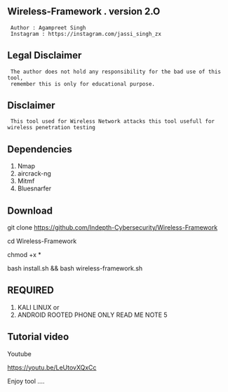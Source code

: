 ## Wireless-Framework . version 2.O
     Author : Agampreet Singh
     Instagram : https://instagram.com/jassi_singh_zx

## Legal Disclaimer
     The author does not hold any responsibility for the bad use of this tool,
     remember this is only for educational purpose.

## Disclaimer
     This tool used for Wireless Network attacks this tool usefull for wireless penetration testing


## Dependencies

1. Nmap
2. aircrack-ng
3. Mitmf
4. Bluesnarfer

## Download

git clone https://github.com/Indepth-Cybersecurity/Wireless-Framework

cd Wireless-Framework

chmod +x *

bash install.sh && bash wireless-framework.sh

## REQUIRED

1. KALI LINUX
or
2. ANDROID ROOTED PHONE ONLY READ ME NOTE 5

## Tutorial video
Youtube

https://youtu.be/LeUtovXQxCc


Enjoy tool ....
